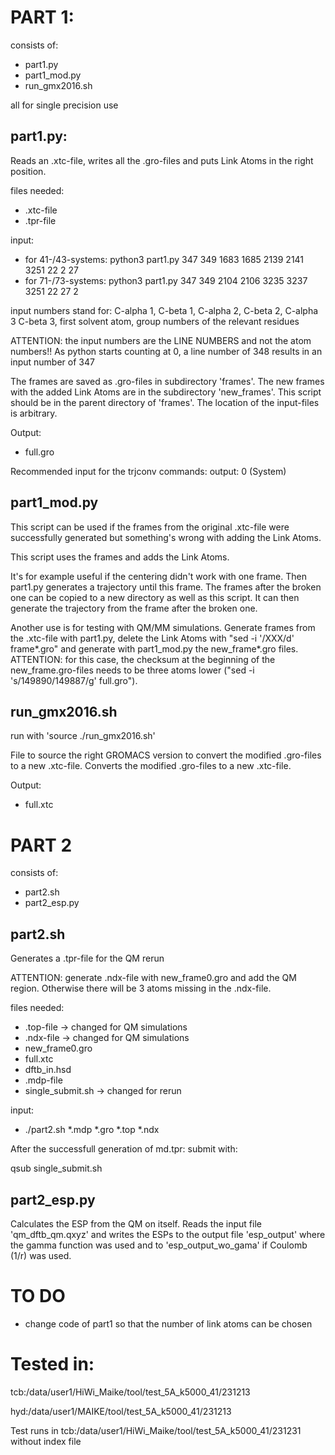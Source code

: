 # PART 1:
consists of:
- part1.py
- part1_mod.py
- run_gmx2016.sh

all for single precision use

## part1.py:
Reads an .xtc-file, writes all the .gro-files and puts Link Atoms in the right
position.

files needed:
- .xtc-file
- .tpr-file

input:
- for 41-/43-systems: python3 part1.py 347 349 1683 1685 2139 2141 3251 22 2 27
- for 71-/73-systems: python3 part1.py 347 349 2104 2106 3235 3237 3251 22 27 2

input numbers stand for: C-alpha 1, C-beta 1, C-alpha 2, C-beta 2, C-alpha 3
C-beta 3, first solvent atom, group numbers of the relevant residues

ATTENTION: the input numbers are the LINE NUMBERS and not the atom numbers!!
As python starts counting at 0, a line number of 348 results in an input number
of 347

The frames are saved as .gro-files in subdirectory 'frames'.
The new frames with the added Link Atoms are in the subdirectory 'new_frames'.
This script should be in the parent directory of 'frames'.
The location of the input-files is arbitrary.

Output:
- full.gro

Recommended input for the trjconv commands:
output: 0 (System)

## part1_mod.py
This script can be used if the frames from the original .xtc-file were successfully
generated but something's wrong with adding the Link Atoms.

This script uses the frames and adds the Link Atoms.

It's for example useful if the centering didn't work with one frame. Then
part1.py generates a trajectory until this frame. The frames after the broken
one can be copied to a new directory as well as this script. It can then
generate the trajectory from the frame after the broken one.

Another use is for testing with QM/MM simulations. Generate frames from the
.xtc-file with part1.py, delete the Link Atoms with "sed -i '/XXX/d' frame*.gro"
and generate with part1_mod.py the new_frame*.gro files. ATTENTION: for this
case, the checksum at the beginning of the new_frame.gro-files needs to be three
atoms lower ("sed -i 's/149890/149887/g' full.gro").

## run_gmx2016.sh
run with 'source ./run_gmx2016.sh'

File to source the right GROMACS version to convert the modified .gro-files to a
new .xtc-file.
Converts the modified .gro-files to a new .xtc-file.

Output:
- full.xtc

# PART 2
consists of:
- part2.sh
- part2_esp.py

## part2.sh
Generates a .tpr-file for the QM rerun

ATTENTION: generate .ndx-file with new_frame0.gro and add the QM region.
Otherwise there will be 3 atoms missing in the .ndx-file.

files needed:
- .top-file -> changed for QM simulations
- .ndx-file -> changed for QM simulations
- new_frame0.gro
- full.xtc
- dftb_in.hsd
- .mdp-file
- single_submit.sh -> changed for rerun

input:
- ./part2.sh *.mdp *.gro *.top *.ndx

After the successfull generation of md.tpr: submit with:

qsub single_submit.sh


## part2_esp.py
Calculates the ESP from the QM on itself. Reads the input file
'qm_dftb_qm.qxyz' and writes the ESPs to the output file 'esp_output' where the
gamma function was used and to 'esp_output_wo_gama' if Coulomb (1/r) was used.



# TO DO
- change code of part1 so that the number of link atoms can be chosen

# Tested in:
tcb:/data/user1/HiWi_Maike/tool/test_5A_k5000_41/231213

hyd:/data/user1/MAIKE/tool/test_5A_k5000_41/231213

Test runs in tcb:/data/user1/HiWi_Maike/tool/test_5A_k5000_41/231231 without
index file
